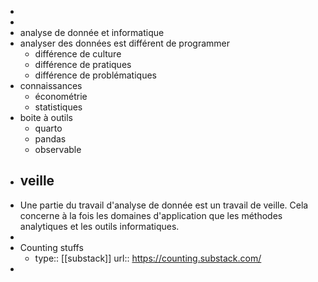 -
-
- analyse de donnée et informatique
- analyser des données est différent de programmer
	- différence de culture
	- différence de pratiques
	- différence de problématiques
- connaissances
	- économétrie
	- statistiques
- boite à outils
	- quarto
	- pandas
	- observable
- ## veille
- Une partie du travail d'analyse de donnée est un travail de veille. Cela concerne à la fois les domaines d'application que les méthodes analytiques et les outils informatiques.
-
- Counting stuffs
	- type:: [[substack]]
	  url:: https://counting.substack.com/
-